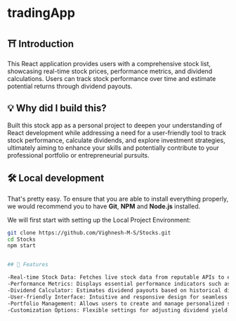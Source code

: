 # tradingApp

## ⛩ Introduction

This React application provides users with a comprehensive stock list, showcasing real-time stock prices, performance metrics, and dividend calculations. Users can track stock performance over time and estimate potential returns through dividend payouts.

## 💡 Why did I build this?

Built this stock app as a personal project to deepen your understanding of React development while addressing a need for a user-friendly tool to track stock performance, calculate dividends, and explore investment strategies, ultimately aiming to enhance your skills and potentially contribute to your professional portfolio or entrepreneurial pursuits.

## 🛠️ Local development

That's pretty easy. To ensure that you are able to install everything properly, we would recommend you to have <b>Git</b>, <b>NPM</b> and <b>Node.js</b> installed.

We will first start with setting up the Local Project Environment:

```sh
git clone https://github.com/Vighnesh-M-S/Stocks.git
cd Stocks
npm start


## 🥁 Features

-Real-time Stock Data: Fetches live stock data from reputable APIs to ensure accuracy and reliability.
-Performance Metrics: Displays essential performance indicators such as daily/weekly/monthly/yearly returns, percentage change, and trends.
-Dividend Calculator: Estimates dividend payouts based on historical dividend data and user-specified parameters.
-User-friendly Interface: Intuitive and responsive design for seamless navigation and data visualization.
-Portfolio Management: Allows users to create and manage personalized stock portfolios for tracking investments.
-Customization Options: Flexible settings for adjusting dividend yield, investment horizon, and portfolio allocation.
